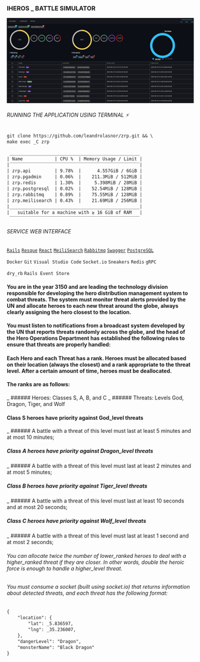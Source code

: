 ### IHEROS _ BATTLE SIMULATOR
![plot](./print-screen.png)
###### RUNNING THE APPLICATION USING TERMINAL :zap:
```
git clone https://github.com/leandrolasnor/zrp.git && \
make exec _C zrp
```
```
 _________________________________________________
| Name            | CPU %  | Memory Usage / Limit |
|‾‾‾‾‾‾‾‾‾‾‾‾‾‾‾‾‾‾‾‾‾‾‾‾‾‾‾‾‾‾‾‾‾‾‾‾‾‾‾‾‾‾‾‾‾‾‾‾‾|
| zrp.api         | 9.78%  |      4.557GiB / 6GiB |
| zrp.pgadmin     | 0.06%  |    211.3MiB / 512MiB |
| zrp.redis       | 1.30%  |     5.398MiB / 28MiB |
| zrp.postgresql  | 0.02%  |    52.54MiB / 128MiB |
| zrp.rabbitmq    | 0.89%  |    75.55MiB / 128MiB |
| zrp.meilisearch | 0.43%  |    21.69MiB / 256MiB |
|_________________________________________________|
|   suitable for a machine with ≥ 16 GiB of RAM   |
 ‾‾‾‾‾‾‾‾‾‾‾‾‾‾‾‾‾‾‾‾‾‾‾‾‾‾‾‾‾‾‾‾‾‾‾‾‾‾‾‾‾‾‾‾‾‾‾‾‾
 ```
###### SERVICE WEB INTERFACE
[`Rails`](http://localhost:3000/rails/info/routes) [`Resque`](http://localhost:3000/jobs) [`React`](http://localhost:5600) [`MeiliSearch`](http://localhost:7700) [`Rabbitmq`](http://localhost:15672) [`Swagger`](http://localhost:3000/api_docs) [`PostgreSQL`](http://localhost:8080)

`Docker` `Git` `Visual Studio Code`
`Socket.io` `Sneakers` `Redis` `gRPC`

`dry_rb` `Rails Event Store`
#### You are in the year 3150 and are leading the technology division responsible for developing the hero distribution management system to combat threats. The system must monitor threat alerts provided by the UN and allocate heroes to each new threat around the globe, always clearly assigning the hero closest to the location.

#### You must listen to notifications from a broadcast system developed by the UN that reports threats randomly across the globe, and the head of the Hero Operations Department has established the following rules to ensure that threats are properly handled:

#### Each Hero and each Threat has a rank. Heroes must be allocated based on their location (always the closest) and a rank appropriate to the threat level. After a certain amount of time, heroes must be deallocated.

#### The ranks are as follows:
_ ###### Heroes: Classes S, A, B, and C
_ ###### Threats: Levels God, Dragon, Tiger, and Wolf

#### __Class S heroes__ have priority against __God_level threats__
_ ###### A battle with a threat of this level must last at least 5 minutes and at most 10 minutes;

##### __Class A heroes__ have priority against __Dragon_level threats__
_ ###### A battle with a threat of this level must last at least 2 minutes and at most 5 minutes;

##### __Class B heroes__ have priority against __Tiger_level threats__
_ ###### A battle with a threat of this level must last at least 10 seconds and at most 20 seconds;

##### __Class C heroes__ have priority against __Wolf_level threats__
_ ###### A battle with a threat of this level must last at least 1 second and at most 2 seconds;

###### You can allocate twice the number of lower_ranked heroes to deal with a higher_ranked threat if they are closer. In other words, double the heroic force is enough to handle a higher_level threat.

###### You must consume a socket (built using socket.io) that returns information about detected threats, and each threat has the following format:

```
{
    "location": {
        "lat": _5.836597,
        "lng": _35.236007,
    },
    "dangerLevel": "Dragon",
    "monsterName": "Black Dragon"
}
```
